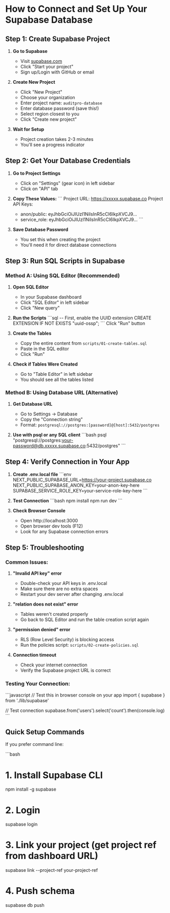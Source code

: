 # How to Connect and Set Up Your Supabase Database

## Step 1: Create Supabase Project

1. **Go to Supabase**
   - Visit [supabase.com](https://supabase.com)
   - Click "Start your project"
   - Sign up/Login with GitHub or email

2. **Create New Project**
   - Click "New Project"
   - Choose your organization
   - Enter project name: `auditpro-database`
   - Enter database password (save this!)
   - Select region closest to you
   - Click "Create new project"

3. **Wait for Setup**
   - Project creation takes 2-3 minutes
   - You'll see a progress indicator

## Step 2: Get Your Database Credentials

1. **Go to Project Settings**
   - Click on "Settings" (gear icon) in left sidebar
   - Click on "API" tab

2. **Copy These Values:**
   \`\`\`
   Project URL: https://xxxxx.supabase.co
   Project API Keys:
   - anon/public: eyJhbGciOiJIUzI1NiIsInR5cCI6IkpXVCJ9...
   - service_role: eyJhbGciOiJIUzI1NiIsInR5cCI6IkpXVCJ9...
   \`\`\`

3. **Save Database Password**
   - You set this when creating the project
   - You'll need it for direct database connections

## Step 3: Run SQL Scripts in Supabase

### Method A: Using SQL Editor (Recommended)

1. **Open SQL Editor**
   - In your Supabase dashboard
   - Click "SQL Editor" in left sidebar
   - Click "New query"

2. **Run the Scripts**
   \`\`\`sql
   -- First, enable the UUID extension
   CREATE EXTENSION IF NOT EXISTS "uuid-ossp";
   \`\`\`
   Click "Run" button

3. **Create the Tables**
   - Copy the entire content from `scripts/01-create-tables.sql`
   - Paste in the SQL editor
   - Click "Run"

4. **Check if Tables Were Created**
   - Go to "Table Editor" in left sidebar
   - You should see all the tables listed

### Method B: Using Database URL (Alternative)

1. **Get Database URL**
   - Go to Settings → Database
   - Copy the "Connection string" 
   - Format: `postgresql://postgres:[password]@[host]:5432/postgres`

2. **Use with psql or any SQL client**
   \`\`\`bash
   psql "postgresql://postgres:your-password@db.xxxxx.supabase.co:5432/postgres"
   \`\`\`

## Step 4: Verify Connection in Your App

1. **Create .env.local file**
   \`\`\`env
   NEXT_PUBLIC_SUPABASE_URL=https://your-project.supabase.co
   NEXT_PUBLIC_SUPABASE_ANON_KEY=your-anon-key-here
   SUPABASE_SERVICE_ROLE_KEY=your-service-role-key-here
   \`\`\`

2. **Test Connection**
   \`\`\`bash
   npm install
   npm run dev
   \`\`\`

3. **Check Browser Console**
   - Open http://localhost:3000
   - Open browser dev tools (F12)
   - Look for any Supabase connection errors

## Step 5: Troubleshooting

### Common Issues:

1. **"Invalid API key" error**
   - Double-check your API keys in .env.local
   - Make sure there are no extra spaces
   - Restart your dev server after changing .env.local

2. **"relation does not exist" error**
   - Tables weren't created properly
   - Go back to SQL Editor and run the table creation script again

3. **"permission denied" error**
   - RLS (Row Level Security) is blocking access
   - Run the policies script: `scripts/02-create-policies.sql`

4. **Connection timeout**
   - Check your internet connection
   - Verify the Supabase project URL is correct

### Testing Your Connection:

\`\`\`javascript
// Test this in browser console on your app
import { supabase } from './lib/supabase'

// Test connection
supabase.from('users').select('count').then(console.log)
\`\`\`

## Quick Setup Commands

If you prefer command line:

\`\`\`bash
# 1. Install Supabase CLI
npm install -g supabase

# 2. Login
supabase login

# 3. Link your project (get project ref from dashboard URL)
supabase link --project-ref your-project-ref

# 4. Push schema
supabase db push
